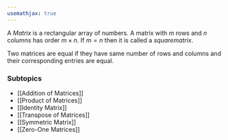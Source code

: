 ```yaml
---
usemathjax: true
---
```


A *Matrix* is a rectangular array of numbers.
A matrix with $m$ rows and $n$ columns has order $m \times n$.
If $m=n$ then it is called a $square matrix$.

Two matrices are equal if they have same number of rows and columns and their corresponding entries are equal.

### Subtopics
- [[Addition of Matrices]]
- [[Product of Matrices]]
- [[Identity Matrix]]
- [[Transpose of Matrices]]
- [[Symmetric Matrix]]
- [[Zero-One Matrices]]
